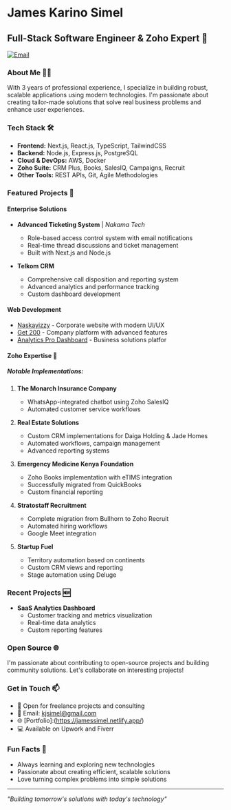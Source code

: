 # James Karino Simel
## Full-Stack Software Engineer & Zoho Expert 🚀

[![Email](https://img.shields.io/badge/Email-D14836?style=for-the-badge&logo=gmail&logoColor=white)](mailto:kjsimel@gmail.com)

### About Me 👨‍💻
With 3 years of professional experience, I specialize in building robust, scalable applications using modern technologies. I'm passionate about creating tailor-made solutions that solve real business problems and enhance user experiences.

### Tech Stack 🛠️
- **Frontend:** Next.js, React.js, TypeScript, TailwindCSS
- **Backend:** Node.js, Express.js, PostgreSQL
- **Cloud & DevOps:** AWS, Docker
- **Zoho Suite:** CRM Plus, Books, SalesIQ, Campaigns, Recruit
- **Other Tools:** REST APIs, Git, Agile Methodologies

### Featured Projects 🌟

#### Enterprise Solutions
- **Advanced Ticketing System** | *Nakama Tech*
  - Role-based access control system with email notifications
  - Real-time thread discussions and ticket management
  - Built with Next.js and Node.js

- **Telkom CRM**
  - Comprehensive call disposition and reporting system
  - Advanced analytics and performance tracking
  - Custom dashboard development

#### Web Development
- [Naskayizzy](https://naskayizzy.netlify.app/) - Corporate website with modern UI/UX
- [Get 200](https://get200.netlify.app/) - Company platform with advanced features
- [Analytics Pro Dashboard](https://demo-saas-dashboard.vercel.app/) - Business solutions platfor

#### Zoho Expertise 💼

##### Notable Implementations:
1. **The Monarch Insurance Company**
   - WhatsApp-integrated chatbot using Zoho SalesIQ
   - Automated customer service workflows

2. **Real Estate Solutions**
   - Custom CRM implementations for Daiga Holding & Jade Homes
   - Automated workflows, campaign management
   - Advanced reporting systems

3. **Emergency Medicine Kenya Foundation**
   - Zoho Books implementation with eTIMS integration
   - Successfully migrated from QuickBooks
   - Custom financial reporting

4. **Stratostaff Recruitment**
   - Complete migration from Bullhorn to Zoho Recruit
   - Automated hiring workflows
   - Google Meet integration

5. **Startup Fuel**
   - Territory automation based on continents
   - Custom CRM views and reporting
   - Stage automation using Deluge

### Recent Projects 🆕
- **SaaS Analytics Dashboard**
  - Customer tracking and metrics visualization
  - Real-time data analytics
  - Custom reporting features

### Open Source 🌐
I'm passionate about contributing to open-source projects and building community solutions. Let's collaborate on interesting projects!

### Get in Touch 📫
- 💼 Open for freelance projects and consulting
- 📧 Email: kjsimel@gmail.com
- 🌐 [Portfolio]:(https://jamessimel.netlify.app/)
- 💻 Available on Upwork and Fiverr

### Fun Facts 🎯
- Always learning and exploring new technologies
- Passionate about creating efficient, scalable solutions
- Love turning complex problems into simple solutions

---
*"Building tomorrow's solutions with today's technology"*
